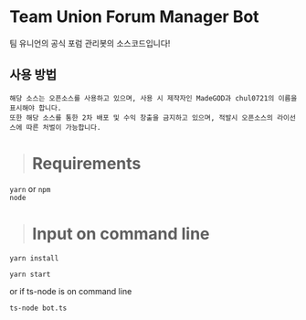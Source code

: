 # Team Union Forum Manager Bot

팀 유니언의 공식 포럼 관리봇의 소스코드입니다!

사용 방법
-------
```
해당 소스는 오픈소스를 사용하고 있으며, 사용 시 제작자인 MadeGOD과 chul0721의 이름을 표시해야 합니다.
또한 해당 소스를 통한 2차 배포 및 수익 창출을 금지하고 있으며, 적발시 오픈소스의 라이선스에 따른 처벌이 가능합니다.
```

> # Requirements
`yarn` or `npm` <br>
`node`

> # Input on command line
```
yarn install
```

```
yarn start
```
or if ts-node is on command line
```
ts-node bot.ts
```
